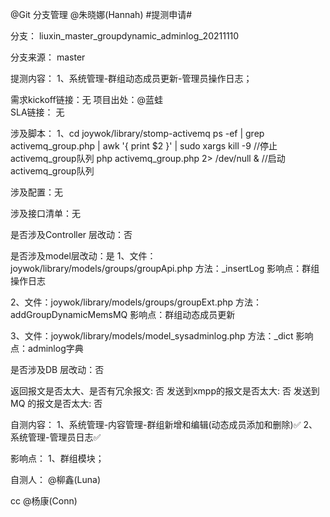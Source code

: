 @Git 分支管理 @朱晓娜(Hannah) #提测申请# 

分支： liuxin_master_groupdynamic_adminlog_20211110

分支来源： master

提测内容：
1、系统管理-群组动态成员更新-管理员操作日志；

需求kickoff链接：无
项目出处：@蓝蛙  
SLA链接： 无

涉及脚本：
1、cd joywok/library/stomp-activemq
ps -ef | grep activemq_group.php | awk '{ print $2 }' | sudo xargs kill -9
//停止activemq_group队列
php activemq_group.php 2> /dev/null &
//启动activemq_group队列

涉及配置：无

涉及接口清单：无

是否涉及Controller 层改动：否

是否涉及model层改动：是
1、文件：joywok/library/models/groups/groupApi.php
方法：_insertLog
影响点：群组操作日志

2、文件：joywok/library/models/groups/groupExt.php
方法：addGroupDynamicMemsMQ
影响点：群组动态成员更新

3、文件：joywok/library/models/model_sysadminlog.php
方法：_dict
影响点：adminlog字典

是否涉及DB 层改动：否

返回报文是否太大、是否有冗余报文: 否
发送到xmpp的报文是否太大: 否
发送到MQ 的报文是否太大: 否

自测内容：
1、系统管理-内容管理-群组新增和编辑(动态成员添加和删除)✅
2、系统管理-管理员日志✅

影响点：
1、群组模块；

自测人： @柳鑫(Luna)

cc @杨康(Conn)